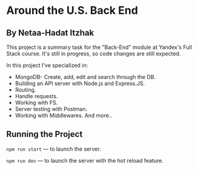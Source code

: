 # Around the U.S. Back End  
  
## By Netaa-Hadat Itzhak  
  
This project is a summary task for the "Back-End" module at Yandex's Full Stack course.
It's still in progress, so code changes are still expected.

In this project I've specialized in:  
  * MongoDB- Create, add, edit and search through the DB.
  * Building an API server with Node.js and Express.JS.
  * Routing.
  * Handle requests.
  * Working with FS.
  * Server testing with Postman.
  * Working with Middlewares.
  And more..
  
## Running the Project  
  
`npm run start` — to launch the server.  
  
`npm run dev` — to launch the server with the hot reload feature.  




